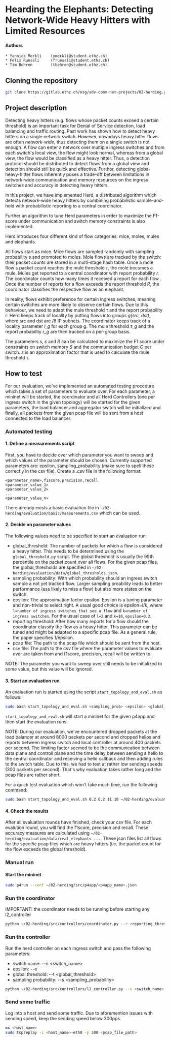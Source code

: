 # Hearding the Elephants: Detecting Network-Wide Heavy Hitters with Limited Resources

#### Authors
    * Yannick Merkli    (ymerkli@student.ethz.ch)
    * Felix Ruessli     (fruessli@student.ethz.ch)
    * Tim Bohren        (tbohren@student.ethz.ch)

## Cloning the repository

```bash
git clone https://gitlab.ethz.ch/nsg/adv-comm-net-projects/02-herding.git ~/
```

## Project description

Detecting heavy hitters (e.g. flows whose packet counts exceed a certain threshold) is an important task for Denial of Service detection, load balancing and traffic routing. Past work has shown how to detect heavy hitters on a single network switch. However, nowadays heavy hitter flows are often _network-wide_, thus detecting them on a single switch is not enough. A flow can enter a network over multiple ingress switches and from each switch's local view, the flow might look normal, whereas from a global view, the flow would be classified as a heavy hitter. Thus, a detection protocol should be distributed to detect flows from a global view and detection should still be quick and effective. Further, detecting global heavy-hitter flows inherently poses a trade-off between limitations in network-wide communication and memory resources on the ingress switches and accuracy in detecting heavy hitters. 

In this project, we have implemented Herd, a distributed algorithm which detects network-wide heavy hitters by combining probabilistic sample-and-hold with probabilistic reporting to a central coordinator.

Further an algorithm to tune Herd parameters in order to  maximize the  F1-score under communication and switch memory constraints is also implemented.


Herd introduces four different kind of flow categories: mice, moles, mules and elephants.

All flows start as mice. Mice flows are sampled randomly with sampling probability _s_ and promoted to moles. Mole flows are tracked by the switch: their packet counts are stored in a multi-stage hash table. Once a mole flow's packet count reaches the mule threshold  _τ_, the mole becomes a mule. Mules get reported to a central coordinator with report probability _r_. The coordinator counts how many times it received a report for each flow . Once the number of reports for a flow exceeds the report threshold _R_, the coordinator classifies the respective flow as an elephant.

In reality, flows exhibit preference for certain ingress switches, meaning  certain switches are more likely to observe certain flows. Due to this behaviour, we need to adapt the mule threshold _τ_ and the report probability _r_. Herd keeps track of locality by putting flows into groups _g(src, dst)_, where src and dst are /8 IP subnets. The coordinator keeps track of a locality parameter _l\_g_ for each group g. The mule threshold _τ\_g_ and the report probabiltiy _r\_g_ are then tracked on a per-group basis. 

The parameters _s_, _ε_ and _R_ can be calculated to maximize the F1 score under constraints on switch memory _S_ and the communication budget _C_ per switch. _ε_ is an approximation factor that is used to calculate the mule threshold _τ_.

## How to test
For our evaluation, we've implemented an automated testing procedure which takes a set of parameters to evaluate over. For each parameter, a mininet will be started, the coordinator and all Herd Controllers (one per ingress switch in the given topology) will be started for the given parameters, the load balancer and aggregator switch will be
initialized and finally, all packets from the given pcap file will be sent from a host connected to the load balancer.

### Automated testing
#### 1. Define a measurements script
First, you have to decide over which parameter you want to sweep and which values of the parameter should be chosen. Currently supported parameters are: epsilon, sampling_probability (make sure to spell these correctly in the csv file). Create a .csv file in the following format:
```
<parameter_name>,f1score,precision,recall
<parameter_value_1>
<parameter_value_2>
...
<parameter_value_n>
```
There already exists a basic evaluation file in `~/02-herding/evaluation/basic/measurements.csv` which can be used.
#### 2. Decide on parameter values
The following values need to be specified to start an evaluation run:
* global_threshold: The number of packets for which a flow is considered a heavy hitter. This needs to be determined using the `global_threshold.py` script. The global threshold is usually the 99th percentile on the packet count over all flows. For the given pcap files, the global_thresholds are specified in `~/02-herding/evaluation/data/global_thresholds.json`.
* sampling probability: With which probability should an ingress switch sample a not yet tracked flow. Larger sampling proability leads to better performance (ess likely to miss a flow) but also more states on the switch.
* epsilon: The approximation factor epsilon. Epsilon is a tuning parameter and non-trivial to select right. A usual good choice is epsilon=l/k, where `l=number of ingress switches that see a flow` and `k=number of ingress switches`. For the usual case of `l=2` and `k=10`, `epsilon=0.2`.
* reporting threshold: After how many reports for a flow should the coordinator classify the flow as a heavy hitter. This parameter can be tuned and might be adapted to a specific pcap file. As a general rule, the paper specifies 1/epsilon.
* pcap file: The path to the pcap file which should be sent from the host.
* csv file: The path to the csv file where the parameter values to evaluate over are taken from and f1score, precision, recall will be written to.

NOTE: The parameter you want to sweep over still needs to be initialized to some value, but this value will be ignored.
#### 3. Start an evaluation run
An evaluation run is started using the script `start_topology_and_eval.sh` as follows:
```bash
sudo bash start_topology_and_eval.sh <sampling_prob> <epsilon> <global_threshold> <reporting_threshold> <csv_file_path> <pcap_file_path> <p4app_file_path>
```
`start_topology_and_eval.sh` will start a mininet for the given p4app and then start the evaluation runs.

NOTE: During our evaluation, we've encountered dropped packets at the load balancer at around 8000 packets per second and dropped hellos and reports between ingress switch and local controller at around 400 packets per second. The limiting factor seemed to be the communication between data plane and controll plane and the time delay between sending a hello to the central coordinator and receiving a hello callback and then adding rules to the switch table. Due to this, we had to test at rather low sending speeds (300 packets per second). That's why evaluation takes rather long and the pcap files are rather short.

For a quick test evaluation which won't take much time, run the following command:
```bash
sudo bash start_topology_and_eval.sh 0.2 0.2 11 10 ~/02-herding/evaluation/basic/measurements.csv ~/02-herding/pcap/eval500.pcap ~/02-herding/src/p4app/p4app_10_switches.json
```
#### 4. Check the results
After all evaluation rounds have finished, check your csv file. For each evalution round, you will find the f1score, precision and recall.
These accuracy measures are calculated using `~/02-herding/evaluation/data/real_elephants_...`. These json files list all flows for the specific pcap files which are heavy hitters (i.e. the packet count for the flow exceeds the global threshold).

### Manual run
#### Start the mininet
```bash
sudo p4run --conf ~/02-herding/src/p4app/<p4app_name>.json
```
### Run the coordinator
IMPORTANT: the coordinator needs to be running before starting any l2_controller
```bash
python ~/02-herding/src/controllers/coordinator.py --r <reporting_threshold> --v
```

### Run the controller
Run the herd controller on each ingress switch and pass the following parameters:
* switch name: --n <switch_name>
* epsilon: --e <epsilon>
* global threshold: --t <global_threshold>
* sampling probability: --s <sampling_probability>

```bash
python ~/02-herding/src/controllers/l2_controller.py --s <switch_name> --e <epilon> --t <global_threshold> --s <sampling_probability>
```

### Send some traffic
Log into a host and send some traffic. Due to aforemention issues with sending speed, keep the sending speed below 300pps.
```bash
mx <host_name>
sudo tcpreplay -i <host_name>-eth0 -p 300 <pcap_file_path>
```
